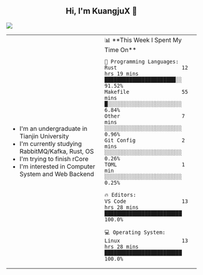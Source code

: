 <h2 align="center"> Hi, I'm KuangjuX 👋 </h2>
<p><img src="https://w.wallhaven.cc/full/nz/wallhaven-nz1e8j.jpg"></p>
<table>
    <tr>
        <td valign="center" width="50%">
            <ul>
                <li>I'm an undergraduate in Tianjin University</li>
                <li>I'm currently studying RabbitMQ/Kafka, Rust, OS</li>
                <li>I'm trying to finish rCore</li>
                <li>I'm interested in Computer System and Web Backend</li>
            </ul>
        </td>
       <td valign="top" width="50%">
<!--START_SECTION:waka-->
📊 **This Week I Spent My Time On** 

```text
💬 Programming Languages: 
Rust                     12 hrs 19 mins      ███████████████████████░░   91.52% 
Makefile                 55 mins             █░░░░░░░░░░░░░░░░░░░░░░░░   6.84% 
Other                    7 mins              ░░░░░░░░░░░░░░░░░░░░░░░░░   0.96% 
Git Config               2 mins              ░░░░░░░░░░░░░░░░░░░░░░░░░   0.26% 
TOML                     1 min               ░░░░░░░░░░░░░░░░░░░░░░░░░   0.25%

🔥 Editors: 
VS Code                  13 hrs 28 mins      █████████████████████████   100.0%

💻 Operating System: 
Linux                    13 hrs 28 mins      █████████████████████████   100.0%

```


<!--END_SECTION:waka-->
</td></tr>
</table>

